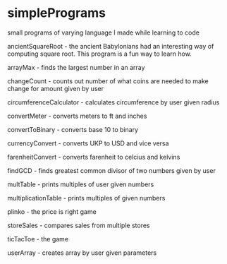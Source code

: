 # simplePrograms
small programs of varying language I made while learning to code

ancientSquareRoot - the ancient Babylonians had an interesting way of computing square root. This program is a fun way to learn how.

arrayMax - finds the largest number in an array

changeCount - counts out number of what coins are needed to make change for amount given by user

circumferenceCalculator - calculates circumference by user given radius

convertMeter - converts meters to ft and inches

convertToBinary - converts base 10 to binary

currencyConvert - converts UKP to USD and vice versa

farenheitConvert - converts farenheit to celcius and kelvins

findGCD - finds greatest common divisor of two numbers given by user

multTable - prints multiples of user given numbers

multiplicationTable - prints multiples of given numbers

plinko - the price is right game

storeSales - compares sales from multiple stores

ticTacToe - the game

userArray - creates array by user given parameters
